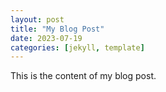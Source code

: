 ```yaml
---  
layout: post  
title: "My Blog Post"  
date: 2023-07-19  
categories: [jekyll, template]  
---  
```

  
This is the content of my blog post.
